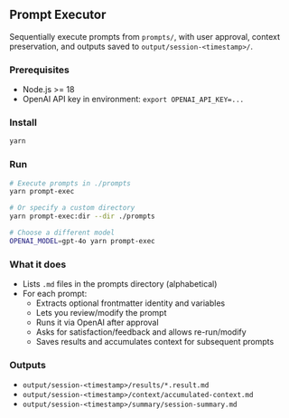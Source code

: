 ## Prompt Executor

Sequentially execute prompts from `prompts/`, with user approval, context preservation, and outputs saved to `output/session-<timestamp>/`.

### Prerequisites
- Node.js >= 18
- OpenAI API key in environment: `export OPENAI_API_KEY=...`

### Install
```bash
yarn
```

### Run
```bash
# Execute prompts in ./prompts
yarn prompt-exec

# Or specify a custom directory
yarn prompt-exec:dir --dir ./prompts

# Choose a different model
OPENAI_MODEL=gpt-4o yarn prompt-exec
```

### What it does
- Lists `.md` files in the prompts directory (alphabetical)
- For each prompt:
  - Extracts optional frontmatter identity and variables
  - Lets you review/modify the prompt
  - Runs it via OpenAI after approval
  - Asks for satisfaction/feedback and allows re-run/modify
  - Saves results and accumulates context for subsequent prompts

### Outputs
- `output/session-<timestamp>/results/*.result.md`
- `output/session-<timestamp>/context/accumulated-context.md`
- `output/session-<timestamp>/summary/session-summary.md`


